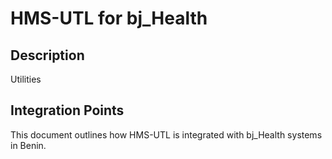 # HMS-UTL for bj_Health

## Description

Utilities

## Integration Points

This document outlines how HMS-UTL is integrated with bj_Health systems in Benin.
